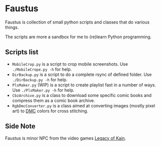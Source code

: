 # Faustus
Faustus is collection of small python scripts and classes that do various
things.

The scripts are more a sandbox for me to (re)learn Python programming.

## Scripts list
- `MobileCrop.py` is a script to crop mobile screenshots.
  Use `./MobileCrope.py -h` for help.
- `DirBackup.py` is a script to do a complete rsync of defined folder.
  Use `./DirBackup.py -h` for help.
- `PlsMaker.py` (WIP) is a script to create playlist fast in a number of ways.
  Use `./PlsMaker.py -h` for help.
- `CbzArchive.py` is a class to download some specific comic books and
compress them as a comic book archive.
- `RgbDmcConverter.py` is a class aimed at converting images (mostly pixel
art) to [DMC](http://www.dmc.fr) colors for cross stitching.

## Side Note
Faustus is minor NPC from the video games
[Legacy of Kain](https://en.wikipedia.org/wiki/Legacy_of_Kain).
